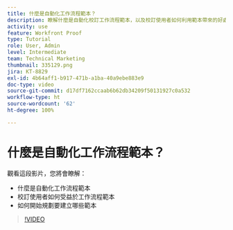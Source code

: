 ```yaml
---
title: 什麼是自動化工作流程範本？
description: 瞭解什麼是自動化校訂工作流程範本，以及校訂使用者如何利用範本帶來的好處。開始計劃要建立哪些範本。
activity: use
feature: Workfront Proof
type: Tutorial
role: User, Admin
level: Intermediate
team: Technical Marketing
thumbnail: 335129.png
jira: KT-8829
exl-id: 4b64aff1-b917-471b-a1ba-40a9ebe883e9
doc-type: video
source-git-commit: d17df7162ccaab6b62db34209f50131927c0a532
workflow-type: ht
source-wordcount: '62'
ht-degree: 100%

---
```


# 什麼是自動化工作流程範本？

觀看這段影片，您將會瞭解：

* 什麼是自動化工作流程範本
* 校訂使用者如何受益於工作流程範本
* 如何開始規劃要建立哪些範本

>[!VIDEO](https://video.tv.adobe.com/v/335129/?quality=12&learn=on&enablevpops)

<!---
Learn More Icon
Automated workflow overview
Create and manage Automated Workflow templates
Configure a proof
--->
